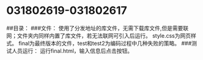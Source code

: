 # 031802619-031802617
##目录：
###文件：
使用了分发地址的库文件，无需下载库文件,但是需要联网；文件夹内同样内置了库文件，若无法联网可引入后运行。
style.css为网页样式。
final为最终版本的文件，test和test2为编码过程中几种失败的策略。
###测试人员运行：
运行final.html，输入信息后点击按钮。

